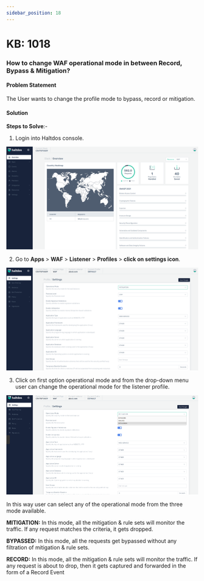 ```yaml
---
sidebar_position: 18
---
```


# KB: 1018

### **How to change WAF operational mode in between Record, Bypass & Mitigation?**

#### **Problem Statement**

The User wants to change the profile mode to bypass, record or mitigation.

#### **Solution**

**Steps to Solve**:-

1. Login into Haltdos console.

![kb-1018](/img/waf/v7/kb/overview_kb_1018_1.png)

2. Go to **Apps** > **WAF** > **Listener** > **Profiles** > **click on settings icon**.

![kb-1018](/img/waf/v7/kb/settings_kb_1018_2.png)

3. Click on first option operational mode and from the drop-down menu user can change the operational mode for the listener profile.

![kb-1018](/img/waf/v7/kb/settings_kb_1018_3.png)

In this way user can select any of the operational mode from the three mode available.

**MITIGATION:** In this mode, all the mitigation & rule sets will monitor the traffic. If any request matches the criteria, it gets dropped.

**BYPASSED:** In this mode, all the requests get bypassed without any filtration of mitigation & rule sets.

**RECORD:** In this mode, all the mitigation & rule sets will monitor the traffic. If any request is about to drop, then it gets captured and forwarded in the form of a Record Event

